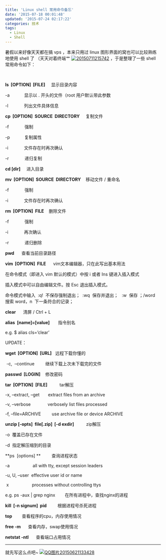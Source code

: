 ```yaml
---
title: 'Linux shell 常用命令备忘'
date: '2015-07-18 00:01:48'
updated: '2015-07-24 02:17:22'
categories: 技术
tags:
  - Linux
  - Shell
---
```



暑假以来好像天天都在搞 vps ，本来只用过 linux 图形界面的窝也可以比较熟练地使用 shell 了 （天天对着终端艹 [![20150711215742](https://img.blessing.studio/images/2015/07/2015-07-11_13-57-54.jpg)](https://img.blessing.studio/images/2015/07/2015-07-11_13-57-54.jpg) ，于是整理了一些 shell 常用命令如下：

 

**ls  [OPTION]  [FILE]**     显示目录内容

-a            显示以 . 开头的文件（root 用户默认带此参数

-l             列出文件具体信息

**cp  [OPTION]  SOURCE  DIRECTORY**     复制文件

-f             强制

-p            复制属性

-i             文件存在时再次确认

-r             递归复制

**cd [dir]**     进入目录

**mv  [OPTION]  SOURCE  DIRECTORY**    移动文件 / 重命名

-f             强制

-i             文件存在时再次确认

**rm  [OPTION]  FILE**    删除文件

-f             强制

-i             再次确认

-r             递归删除

**<span class="crayon-i">pwd</span>**      查看当前目录路径

**vim  [OPTION]  FILE**      vim文本编辑器，只在此写出基本用法

在命令模式（即进入 vim 默认的模式）中按 i 或者 Ins 键进入插入模式

插入模式中可以自由编辑文件。按 Esc 退出插入模式。

命令模式中输入  <span class="lang:default decode:true  crayon-inline ">:q!</span>  不保存强制退出；  <span class="lang:default decode:true  crayon-inline">:wq</span>  保存并退出；   <span class="lang:default decode:true  crayon-inline">:w</span>  保存 ；<span class="lang:default decode:true  crayon-inline">/word</span>  搜索 word，<span class="lang:default decode:true  crayon-inline ">n</span>  下一条符合的记录；

**clear**      清屏 / Ctrl + L

**alias  [name]=[value]**       指令别名

e.g. $ alias cls=’clear’

UPDATE：

**wget  [OPTION]  [URL]**   远程下载你懂的

 -c,  –continue         继续下载上次未下载完的文件

**passwd  [LOGIN]**    修改密码

**tar  [OPTION]  [FILE]**          tar解压

-x, –extract, –get       extract files from an archive

-v, –verbose              verbosely list files processed

-f, –file=ARCHIVE         use archive file or device ARCHIVE

**unzip [-opts]  file[.zip]  [-d exdir]**          zip解压

-o  覆盖已存在文件

-d  指定解压缩到的目录

**ps  [options] **         查询进程状态

-a                   all with tty, except session leaders

-u, U, –user <uid>  effective user id or name

 x                   processes without controlling ttys

e.g. ps -aux | grep nginx        在所有进程中，查找nginx的进程

**kill  [-n signum]  pid**         根据进程号杀死进程

**top**        查看程序的cpu，内存使用情况

**free -m**      查看内存，swap使用情况

**netstat -ntl**      查看端口占用情况

- - - - - -

就先写这么点吧~ [![QQ图片20150621133428](https://img.blessing.studio/images/2015/06/2015-06-21_05-34-38.jpg)](https://img.blessing.studio/images/2015/06/2015-06-21_05-34-38.jpg)



